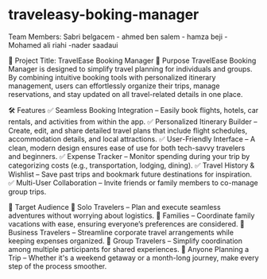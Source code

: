# traveleasy-boking-manager

Team Members: 
Sabri belgacem - ahmed ben salem - hamza beji - Mohamed ali riahi -nader saadaui

📌 Project Title: TravelEase Booking Manager
🎯 Purpose
TravelEase Booking Manager is designed to simplify travel planning for individuals and groups. By combining intuitive booking tools with personalized itinerary management, users can effortlessly organize their trips, manage reservations, and stay updated on all travel-related details in one place.

🛠 Features
✅ Seamless Booking Integration – Easily book flights, hotels, car rentals, and activities from within the app.
✅ Personalized Itinerary Builder – Create, edit, and share detailed travel plans that include flight schedules, accommodation details, and local attractions.
✅ User-Friendly Interface – A clean, modern design ensures ease of use for both tech-savvy travelers and beginners.
✅ Expense Tracker – Monitor spending during your trip by categorizing costs (e.g., transportation, lodging, dining).
✅ Travel History & Wishlist – Save past trips and bookmark future destinations for inspiration.
✅ Multi-User Collaboration – Invite friends or family members to co-manage group trips.

🎯 Target Audience
🔹 Solo Travelers – Plan and execute seamless adventures without worrying about logistics.
🔹 Families – Coordinate family vacations with ease, ensuring everyone’s preferences are considered.
🔹 Business Travelers – Streamline corporate travel arrangements while keeping expenses organized.
🔹 Group Travelers – Simplify coordination among multiple participants for shared experiences.
🔹 Anyone Planning a Trip – Whether it's a weekend getaway or a month-long journey, make every step of the process smoother.
